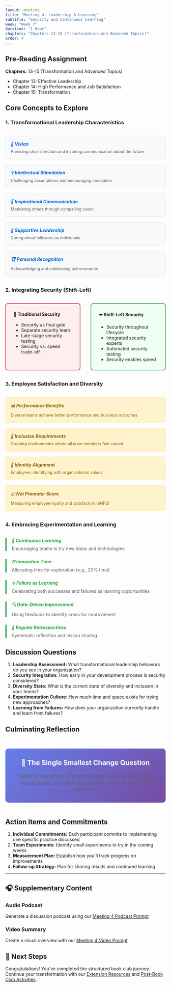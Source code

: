 ```yaml
---
layout: meeting
title: "Meeting 4: Leadership & Learning"
subtitle: "Security and Continuous Learning"
week: "Week 7"
duration: "1 Hour"
chapters: "Chapters 13-15 (Transformation and Advanced Topics)"
order: 4
---
```


## Pre-Reading Assignment

**Chapters:** 13-15 (Transformation and Advanced Topics)
- Chapter 13: Effective Leadership
- Chapter 14: High Performance and Job Satisfaction  
- Chapter 15: Transformation

## Core Concepts to Explore

### 1. Transformational Leadership Characteristics

<div class="leadership-traits">
  <div class="trait">
    <h5>🎯 Vision</h5>
    <p>Providing clear direction and inspiring communication about the future</p>
  </div>
  
  <div class="trait">
    <h5>💡 Intellectual Stimulation</h5>
    <p>Challenging assumptions and encouraging innovation</p>
  </div>
  
  <div class="trait">
    <h5>📢 Inspirational Communication</h5>
    <p>Motivating others through compelling vision</p>
  </div>
  
  <div class="trait">
    <h5>🤝 Supportive Leadership</h5>
    <p>Caring about followers as individuals</p>
  </div>
  
  <div class="trait">
    <h5>🏆 Personal Recognition</h5>
    <p>Acknowledging and celebrating achievements</p>
  </div>
</div>

### 2. Integrating Security (Shift-Left)

<div class="security-comparison">
  <div class="security-card traditional">
    <h4>🚪 Traditional Security</h4>
    <ul>
      <li>Security as final gate</li>
      <li>Separate security team</li>
      <li>Late-stage security testing</li>
      <li>Security vs. speed trade-off</li>
    </ul>
  </div>
  
  <div class="security-card shift-left">
    <h4>⬅️ Shift-Left Security</h4>
    <ul>
      <li>Security throughout lifecycle</li>
      <li>Integrated security experts</li>
      <li>Automated security testing</li>
      <li>Security enables speed</li>
    </ul>
  </div>
</div>

### 3. Employee Satisfaction and Diversity

<div class="diversity-impact">
  <div class="impact-card">
    <h5>📊 Performance Benefits</h5>
    <p>Diverse teams achieve better performance and business outcomes</p>
  </div>
  
  <div class="impact-card">
    <h5>🤗 Inclusion Requirements</h5>
    <p>Creating environments where all team members feel valued</p>
  </div>
  
  <div class="impact-card">
    <h5>💪 Identity Alignment</h5>
    <p>Employees identifying with organizational values</p>
  </div>
  
  <div class="impact-card">
    <h5>📈 Net Promoter Score</h5>
    <p>Measuring employee loyalty and satisfaction (eNPS)</p>
  </div>
</div>

### 4. Embracing Experimentation and Learning

<div class="learning-culture">
  <div class="culture-element">
    <h5>🧪 Continuous Learning</h5>
    <p>Encouraging teams to try new ideas and technologies</p>
  </div>
  
  <div class="culture-element">
    <h5>⏰ Innovation Time</h5>
    <p>Allocating time for exploration (e.g., 20% time)</p>
  </div>
  
  <div class="culture-element">
    <h5>✨ Failure as Learning</h5>
    <p>Celebrating both successes and failures as learning opportunities</p>
  </div>
  
  <div class="culture-element">
    <h5>🔍 Data-Driven Improvement</h5>
    <p>Using feedback to identify areas for improvement</p>
  </div>
  
  <div class="culture-element">
    <h5>🔄 Regular Retrospectives</h5>
    <p>Systematic reflection and lesson sharing</p>
  </div>
</div>

## Discussion Questions

1. **Leadership Assessment:** What transformational leadership behaviors do you see in your organization?
2. **Security Integration:** How early in your development process is security considered?
3. **Diversity State:** What is the current state of diversity and inclusion in your teams?
4. **Experimentation Culture:** How much time and space exists for trying new approaches?
5. **Learning from Failures:** How does your organization currently handle and learn from failures?

## Culminating Reflection

<div class="key-question">
  <h3>🎯 The Single Smallest Change Question</h3>
  <blockquote>
    "What is the single smallest change we can make that would make our next deployment just a tiny bit less painful?"
  </blockquote>
</div>

## Action Items and Commitments

1. **Individual Commitments:** Each participant commits to implementing one specific practice discussed
2. **Team Experiments:** Identify small experiments to try in the coming weeks
3. **Measurement Plan:** Establish how you'll track progress on improvements
4. **Follow-up Strategy:** Plan for sharing results and continued learning

---

## 🎧 Supplementary Content

### Audio Podcast
Generate a discussion podcast using our [Meeting 4 Podcast Prompt](/prompts/meeting-4-podcast-prompt.md)

### Video Summary  
Create a visual overview with our [Meeting 4 Video Prompt](/prompts/meeting-4-video-prompt.md)

## 🚀 Next Steps

Congratulations! You've completed the structured book club journey. Continue your transformation with our [Extension Resources](/resources/extensions/) and [Post-Book Club Activities](/resources/).

<style>
.leadership-traits {
  display: grid;
  grid-template-columns: repeat(auto-fit, minmax(280px, 1fr));
  gap: 1rem;
  margin: 2rem 0;
}

.trait {
  border: 1px solid #e1e4e8;
  border-radius: 6px;
  padding: 1rem;
  background: #f8f9fa;
}

.trait h5 {
  margin: 0 0 0.5rem 0;
  color: #0366d6;
}

.trait p {
  margin: 0;
  color: #586069;
  font-size: 0.9em;
}

.security-comparison {
  display: grid;
  grid-template-columns: 1fr 1fr;
  gap: 2rem;
  margin: 2rem 0;
}

.security-card {
  border: 2px solid;
  border-radius: 8px;
  padding: 1.5rem;
  background: #fff;
}

.security-card.traditional {
  border-color: #d73a49;
  background: #ffeef0;
}

.security-card.shift-left {
  border-color: #28a745;
  background: #f0fff4;
}

.security-card h4 {
  margin-top: 0;
  margin-bottom: 1rem;
}

.security-card ul {
  margin-bottom: 0;
}

.diversity-impact {
  display: grid;
  grid-template-columns: repeat(auto-fit, minmax(250px, 1fr));
  gap: 1rem;
  margin: 2rem 0;
}

.impact-card {
  border: 1px solid #e1e4e8;
  border-radius: 6px;
  padding: 1rem;
  background: #fff3cd;
  border-color: #ffeaa7;
}

.impact-card h5 {
  margin: 0 0 0.5rem 0;
  color: #856404;
}

.impact-card p {
  margin: 0;
  color: #856404;
  font-size: 0.9em;
}

.learning-culture {
  margin: 2rem 0;
}

.culture-element {
  border-left: 4px solid #28a745;
  padding-left: 1rem;
  margin: 1.5rem 0;
}

.culture-element h5 {
  margin: 0 0 0.5rem 0;
  color: #28a745;
}

.culture-element p {
  margin: 0;
  color: #586069;
}

.key-question {
  background: linear-gradient(135deg, #667eea 0%, #764ba2 100%);
  color: white;
  padding: 2rem;
  border-radius: 10px;
  margin: 3rem 0;
  text-align: center;
}

.key-question h3 {
  margin-top: 0;
  font-size: 1.5em;
}

.key-question blockquote {
  font-size: 1.2em;
  font-style: italic;
  margin: 1rem 0 0 0;
  border-left: none;
  padding-left: 0;
}

@media (max-width: 768px) {
  .security-comparison {
    grid-template-columns: 1fr;
    gap: 1rem;
  }
}
</style>